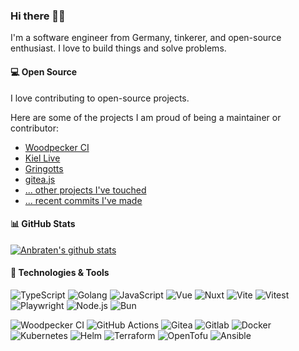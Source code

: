 ### Hi there 👋🏼

I'm a software engineer from Germany, tinkerer, and open-source enthusiast. I love to build things and solve problems.

#### 💻 Open Source

I love contributing to open-source projects. 

Here are some of the projects I am proud of being a maintainer or contributor:

- [Woodpecker CI](https://github.com/woodpecker-ci/woodpecker)
- [Kiel Live](https://github.com/kiel-live/kiel-live)
- [Gringotts](https://github.com/geprog/gringotts)
- [gitea.js](https://github.com/anbraten/gitea-js)
- [... other projects I've touched](https://github.com/anbraten?tab=repositories&q=&type=source)
- [... recent commits I've made](https://github.com/search?q=author%3Aanbraten&type=commits&s=committer-date&o=desc)

#### 📊 GitHub Stats

[![Anbraten's github stats](https://github-readme-stats-git-masterrstaa-rickstaa.vercel.app/api?username=anbraten&count_private=true&show_icons=true&include_all_commits=true&show=reviews,discussions_answered&rank_icon=github)](https://github.com/anuraghazra/github-readme-stats)

#### 🔧 Technologies & Tools

![TypeScript](https://img.shields.io/badge/-TypeScript-black?logo=typescript&cacheSeconds=10000)
![Golang](https://img.shields.io/badge/-Go-black?logo=go&cacheSeconds=10000)
![JavaScript](https://img.shields.io/badge/-JavaScript-black?logo=javascript&cacheSeconds=10000)
![Vue](https://img.shields.io/badge/-Vue-black?logo=Vue.js&cacheSeconds=10000)
![Nuxt](https://img.shields.io/badge/-Nuxt-black?logo=Nuxt.js&cacheSeconds=10000)
![Vite](https://img.shields.io/badge/-vite-black?logo=vite&cacheSeconds=10000)
![Vitest](https://img.shields.io/badge/-vitest-black?logo=vitest&cacheSeconds=10000)
![Playwright](https://img.shields.io/badge/-playwright-black?logo=playwright&cacheSeconds=10000)
![Node.js](https://img.shields.io/badge/-Node.js-black?logo=Node.js&cacheSeconds=10000)
![Bun](https://img.shields.io/badge/-Bun-black?logo=Bun&cacheSeconds=10000)

![Woodpecker CI](https://img.shields.io/badge/-Woodpecker%20CI-181717?logo=woodpeckerci&cacheSeconds=10000)
![GitHub Actions](https://img.shields.io/badge/-GH%20Actions-181717?logo=githubactions&cacheSeconds=10000)
![Gitea](https://img.shields.io/badge/-Gitea-181717?logo=gitea&cacheSeconds=10000)
![Gitlab](https://img.shields.io/badge/-Gitlab-181717?logo=gitlab&cacheSeconds=10000)
![Docker](https://img.shields.io/badge/-Docker-181717?logo=docker&cacheSeconds=10000)
![Kubernetes](https://img.shields.io/badge/Kubernetes-181717?logo=kubernetes&cacheSeconds=10000)
![Helm](https://img.shields.io/badge/Helm-181717?logo=helm&cacheSeconds=10000)
![Terraform](https://img.shields.io/badge/-Terraform-181717?logo=terraform&cacheSeconds=10000)
![OpenTofu](https://img.shields.io/badge/-OpenTofu-181717?logo=opentofu&cacheSeconds=10000)
![Ansible](https://img.shields.io/badge/-Ansible-181717?logo=ansible&cacheSeconds=10000)
